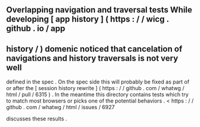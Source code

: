 #
Overlapping
navigation
and
traversal
tests
While
developing
[
app
history
]
(
https
:
/
/
wicg
.
github
.
io
/
app
-
history
/
)
domenic
noticed
that
cancelation
of
navigations
and
history
traversals
is
not
very
well
-
defined
in
the
spec
.
On
the
spec
side
this
will
probably
be
fixed
as
part
of
or
after
the
[
session
history
rewrite
]
(
https
:
/
/
github
.
com
/
whatwg
/
html
/
pull
/
6315
)
.
In
the
meantime
this
directory
contains
tests
which
try
to
match
most
browsers
or
picks
one
of
the
potential
behaviors
.
<
https
:
/
/
github
.
com
/
whatwg
/
html
/
issues
/
6927
>
discusses
these
results
.
